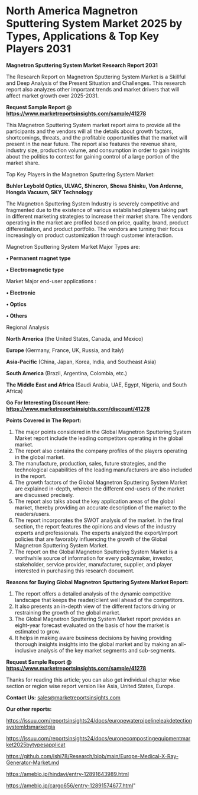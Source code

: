 # North America Magnetron Sputtering System Market 2025 by Types, Applications & Top Key Players 2031

<strong>Magnetron Sputtering System Market Research Report 2031</strong>

The Research Report on Magnetron Sputtering System Market is a Skillful and Deep Analysis of the Present Situation and Challenges. This research report also analyzes other important trends and market drivers that will affect market growth over 2025-2031.

<strong>Request Sample Report @ <a href=https://www.marketreportsinsights.com/sample/41278>https://www.marketreportsinsights.com/sample/41278</a></strong>

This Magnetron Sputtering System market report aims to provide all the participants and the vendors will all the details about growth factors, shortcomings, threats, and the profitable opportunities that the market will present in the near future. The report also features the revenue share, industry size, production volume, and consumption in order to gain insights about the politics to contest for gaining control of a large portion of the market share.

Top Key Players in the Magnetron Sputtering System Market:

<strong>Buhler Leybold Optics, ULVAC, Shincron, Showa Shinku, Von Ardenne, Hongda Vacuum, SKY Technology</strong>

The Magnetron Sputtering System Industry is severely competitive and fragmented due to the existence of various established players taking part in different marketing strategies to increase their market share. The vendors operating in the market are profiled based on price, quality, brand, product differentiation, and product portfolio. The vendors are turning their focus increasingly on product customization through customer interaction.

Magnetron Sputtering System Market Major Types are:

<strong>•  Permanent magnet type

•  Electromagnetic type</strong>

Market Major end-user applications :

<strong>•  Electronic

•  Optics

•  Others</strong>

Regional Analysis

</u><strong><b>North America</b></strong> (the United States, Canada, and Mexico)

<strong><b>Europe </b></strong>(Germany, France, UK, Russia, and Italy)

<strong><b>Asia-Pacific</b></strong> (China, Japan, Korea, India, and Southeast Asia)

<strong><b>South America</b></strong> (Brazil, Argentina, Colombia, etc.)

<strong><b>The Middle East and Africa</b></strong> (Saudi Arabia, UAE, Egypt, Nigeria, and South Africa)

<strong>Go For Interesting Discount Here: <a href=https://www.marketreportsinsights.com/discount/41278>https://www.marketreportsinsights.com/discount/41278</a></strong>

<strong>Points Covered in The Report:</strong>
<ol>
  <li>The major points considered in the Global Magnetron Sputtering System Market report include the leading competitors operating in the global market.</li>
  <li>The report also contains the company profiles of the players operating in the global market.</li>
  <li>The manufacture, production, sales, future strategies, and the technological capabilities of the leading manufacturers are also included in the report.</li>
  <li>The growth factors of the Global Magnetron Sputtering System Market are explained in-depth, wherein the different end-users of the market are discussed precisely.</li>
  <li>The report also talks about the key application areas of the global market, thereby providing an accurate description of the market to the readers/users.</li>
  <li>The report incorporates the SWOT analysis of the market. In the final section, the report features the opinions and views of the industry experts and professionals. The experts analyzed the export/import policies that are favorably influencing the growth of the Global Magnetron Sputtering System Market.</li>
  <li>The report on the Global Magnetron Sputtering System Market is a worthwhile source of information for every policymaker, investor, stakeholder, service provider, manufacturer, supplier, and player interested in purchasing this research document.</li>
</ol>
<strong>Reasons for Buying Global Magnetron Sputtering System Market Report:</strong>

<ol>
  <li>The report offers a detailed analysis of the dynamic competitive landscape that keeps the reader/client well ahead of the competitors.</li>
  <li>It also presents an in-depth view of the different factors driving or restraining the growth of the global market.</li>
  <li>The Global Magnetron Sputtering System Market report provides an eight-year forecast evaluated on the basis of how the market is estimated to grow.</li>
  <li>It helps in making aware business decisions by having providing thorough insights insights into the global market and by making an all-inclusive analysis of the key market segments and sub-segments.</li>
</ol>
<strong>Request Sample Report @ <a href=https://www.marketreportsinsights.com/sample/41278>https://www.marketreportsinsights.com/sample/41278</a></strong>


Thanks for reading this article; you can also get individual chapter wise section or region wise report version like Asia, United States, Europe.

<strong>Contact Us:</strong>
sales@marketreportsinsights.com

<strong>Our other reports:</strong>

<a href=https://issuu.com/reportsinsights24/docs/europewaterpipelineleakdetectionsystemldsmarketgia>https://issuu.com/reportsinsights24/docs/europewaterpipelineleakdetectionsystemldsmarketgia</a>

<a href=https://issuu.com/reportsinsights24/docs/europecompostingequipmentmarket2025bytypesapplicat>https://issuu.com/reportsinsights24/docs/europecompostingequipmentmarket2025bytypesapplicat</a>

<a href=https://github.com/Ishi78/Research/blob/main/Europe-Medical-X-Ray-Generator-Market.md>https://github.com/Ishi78/Research/blob/main/Europe-Medical-X-Ray-Generator-Market.md</a>

<a href=https://ameblo.jp/hindavi/entry-12891643989.html>https://ameblo.jp/hindavi/entry-12891643989.html</a>

<a href=https://ameblo.jp/cargo656/entry-12891574677.html>https://ameblo.jp/cargo656/entry-12891574677.html</a>"
